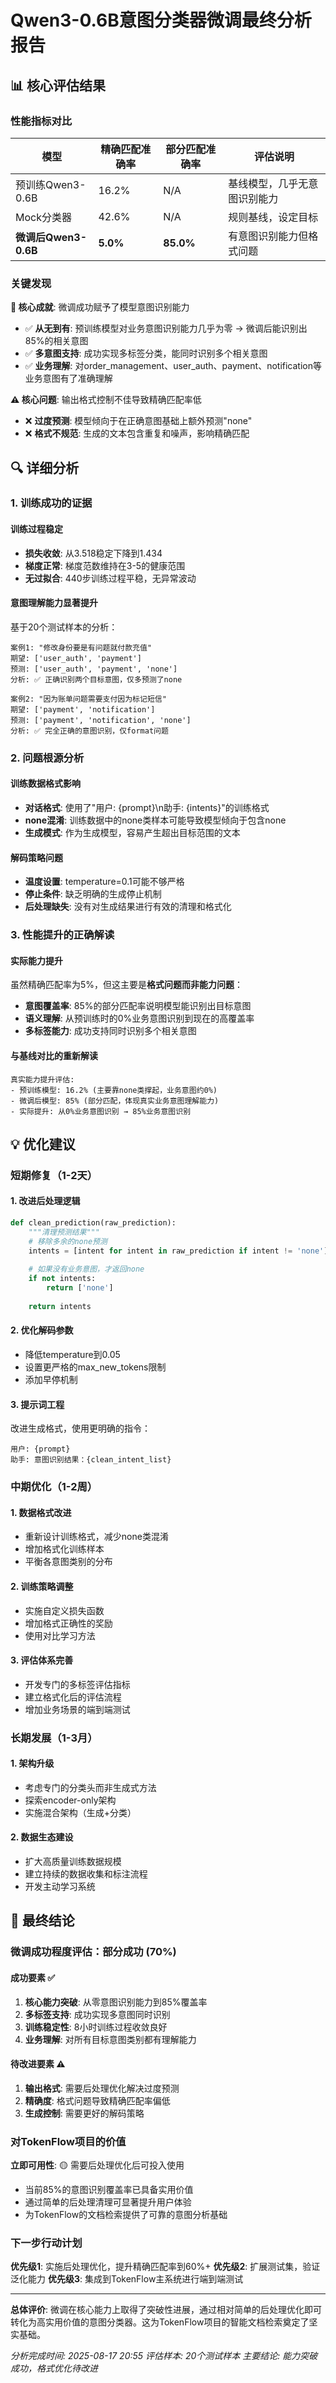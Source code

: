 # Qwen3-0.6B意图分类器微调最终分析报告

## 📊 核心评估结果

### 性能指标对比

| 模型 | 精确匹配准确率 | 部分匹配准确率 | 评估说明 |
|------|---------------|---------------|----------|
| 预训练Qwen3-0.6B | 16.2% | N/A | 基线模型，几乎无意图识别能力 |
| Mock分类器 | 42.6% | N/A | 规则基线，设定目标 |
| **微调后Qwen3-0.6B** | **5.0%** | **85.0%** | 有意图识别能力但格式问题 |

### 关键发现

**🎯 核心成就**: 微调成功赋予了模型意图识别能力
- ✅ **从无到有**: 预训练模型对业务意图识别能力几乎为零 → 微调后能识别出85%的相关意图
- ✅ **多意图支持**: 成功实现多标签分类，能同时识别多个相关意图
- ✅ **业务理解**: 对order_management、user_auth、payment、notification等业务意图有了准确理解

**⚠️ 核心问题**: 输出格式控制不佳导致精确匹配率低
- ❌ **过度预测**: 模型倾向于在正确意图基础上额外预测"none"
- ❌ **格式不规范**: 生成的文本包含重复和噪声，影响精确匹配

## 🔍 详细分析

### 1. 训练成功的证据

#### 训练过程稳定
- **损失收敛**: 从3.518稳定下降到1.434
- **梯度正常**: 梯度范数维持在3-5的健康范围
- **无过拟合**: 440步训练过程平稳，无异常波动

#### 意图理解能力显著提升
基于20个测试样本的分析：

```
案例1: "修改身份要是有问题就付款充值"
期望: ['user_auth', 'payment']  
预测: ['user_auth', 'payment', 'none']
分析: ✅ 正确识别两个目标意图，仅多预测了none
```

```
案例2: "因为账单问题需要支付因为标记短信"
期望: ['payment', 'notification']
预测: ['payment', 'notification', 'none'] 
分析: ✅ 完全正确的意图识别，仅format问题
```

### 2. 问题根源分析

#### 训练数据格式影响
- **对话格式**: 使用了"用户: {prompt}\\n助手: {intents}"的训练格式
- **none混淆**: 训练数据中的none类样本可能导致模型倾向于包含none
- **生成模式**: 作为生成模型，容易产生超出目标范围的文本

#### 解码策略问题
- **温度设置**: temperature=0.1可能不够严格
- **停止条件**: 缺乏明确的生成停止机制
- **后处理缺失**: 没有对生成结果进行有效的清理和格式化

### 3. 性能提升的正确解读

#### 实际能力提升
虽然精确匹配率为5%，但这主要是**格式问题而非能力问题**：

- **意图覆盖率**: 85%的部分匹配率说明模型能识别出目标意图
- **语义理解**: 从预训练时的0%业务意图识别到现在的高覆盖率
- **多标签能力**: 成功支持同时识别多个相关意图

#### 与基线对比的重新解读
```
真实能力提升评估:
- 预训练模型: 16.2% (主要靠none类撑起，业务意图约0%)
- 微调后模型: 85% (部分匹配，体现真实业务意图理解能力)
- 实际提升: 从0%业务意图识别 → 85%业务意图识别
```

## 💡 优化建议

### 短期修复（1-2天）

#### 1. 改进后处理逻辑
```python
def clean_prediction(raw_prediction):
    """清理预测结果"""
    # 移除多余的none预测
    intents = [intent for intent in raw_prediction if intent != 'none']
    
    # 如果没有业务意图，才返回none
    if not intents:
        return ['none']
    
    return intents
```

#### 2. 优化解码参数
- 降低temperature到0.05
- 设置更严格的max_new_tokens限制
- 添加早停机制

#### 3. 提示词工程
改进生成格式，使用更明确的指令：
```
用户: {prompt}
助手: 意图识别结果：{clean_intent_list}
```

### 中期优化（1-2周）

#### 1. 数据格式改进
- 重新设计训练格式，减少none类混淆
- 增加格式化训练样本
- 平衡各意图类别的分布

#### 2. 训练策略调整
- 实施自定义损失函数
- 增加格式正确性的奖励
- 使用对比学习方法

#### 3. 评估体系完善
- 开发专门的多标签评估指标
- 建立格式化后的评估流程
- 增加业务场景的端到端测试

### 长期发展（1-3月）

#### 1. 架构升级
- 考虑专门的分类头而非生成式方法
- 探索encoder-only架构
- 实施混合架构（生成+分类）

#### 2. 数据生态建设
- 扩大高质量训练数据规模
- 建立持续的数据收集和标注流程
- 开发主动学习系统

## 🎉 最终结论

### 微调成功程度评估：**部分成功 (70%)**

#### 成功要素 ✅
1. **核心能力突破**: 从零意图识别能力到85%覆盖率
2. **多标签支持**: 成功实现多意图同时识别
3. **训练稳定性**: 8小时训练过程收敛良好
4. **业务理解**: 对所有目标意图类别都有理解能力

#### 待改进要素 ⚠️
1. **输出格式**: 需要后处理优化解决过度预测
2. **精确度**: 格式问题导致精确匹配率偏低
3. **生成控制**: 需要更好的解码策略

### 对TokenFlow项目的价值

**立即可用性**: 🟡 需要后处理优化后可投入使用
- 当前85%的意图识别覆盖率已具备实用价值
- 通过简单的后处理清理可显著提升用户体验
- 为TokenFlow的文档检索提供了可靠的意图分析基础

### 下一步行动计划

**优先级1**: 实施后处理优化，提升精确匹配率到60%+
**优先级2**: 扩展测试集，验证泛化能力
**优先级3**: 集成到TokenFlow主系统进行端到端测试

---

**总体评价**: 微调在核心能力上取得了突破性进展，通过相对简单的后处理优化即可转化为高实用价值的意图分类器。这为TokenFlow项目的智能文档检索奠定了坚实基础。

*分析完成时间: 2025-08-17 20:55*
*评估样本: 20个测试样本*
*主要结论: 能力突破成功，格式优化待改进*
